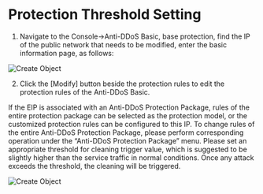 # Protection Threshold Setting

1. Navigate to the Console->Anti-DDoS Basic, base protection, find the IP of the public network that needs to be modified, enter the basic information page, as follows:

![Create Object](https://github.com/jdcloudcom/cn/blob/Anti-DDoS/image/Basic%20Anti-DDos/basic%20message.png)

2. Click the [Modify] button beside the protection rules to edit the protection rules of the Anti-DDoS Basic.

If the EIP is associated with an Anti-DDoS Protection Package, rules of the entire protection package can be selected as the protection model, or the customized protection rules can be configured to this IP. To change rules of the entire Anti-DDoS Protection Package, please perform corresponding operation under the “Anti-DDoS Protection Package” menu.
Please set an appropriate threshold for cleaning trigger value, which is suggested to be slightly higher than the service traffic in normal conditions. Once any attack exceeds the threshold, the cleaning will be triggered.

![Create Object](https://github.com/jdcloudcom/cn/blob/Anti-DDoS/image/Basic%20Anti-DDos/protection-rules.png)

